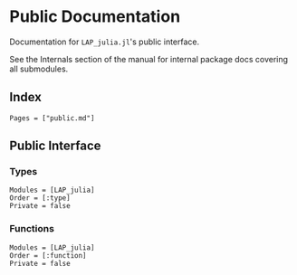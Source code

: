 # Public Documentation

Documentation for `LAP_julia.jl`'s public interface.

See the Internals section of the manual for internal package docs covering all submodules.

## Index

```@index
Pages = ["public.md"]
```

## Public Interface

### Types

```@autodocs
Modules = [LAP_julia]
Order = [:type]
Private = false
```

### Functions

```@autodocs
Modules = [LAP_julia]
Order = [:function]
Private = false
```
